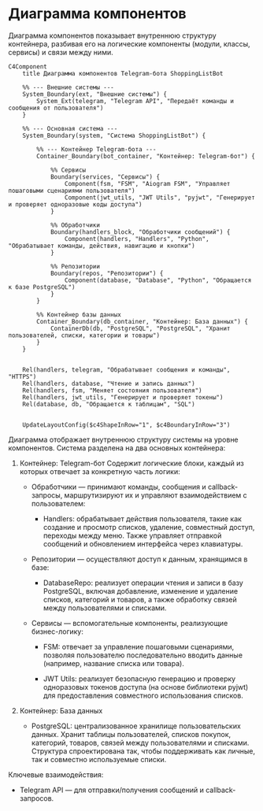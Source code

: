 # Диаграмма компонентов
Диаграмма компонентов показывает внутреннюю структуру контейнера, разбивая его на логические компоненты (модули, классы, сервисы) и связи между ними.

```mermaid
C4Component
    title Диаграмма компонентов Telegram-бота ShoppingListBot

    %% --- Внешние системы ---
    System_Boundary(ext, "Внешние системы") {
        System_Ext(telegram, "Telegram API", "Передаёт команды и сообщения от пользователя")
    }

    %% --- Основная система ---
    System_Boundary(system, "Система ShoppingListBot") {

        %% --- Контейнер Telegram-бота ---
        Container_Boundary(bot_container, "Контейнер: Telegram-бот") {

            %% Сервисы
            Boundary(services, "Сервисы") {
                Component(fsm, "FSM", "Aiogram FSM", "Управляет пошаговыми сценариями пользователя")
                Component(jwt_utils, "JWT Utils", "pyjwt", "Генерирует и проверяет одноразовые коды доступа")
            }

            %% Обработчики
            Boundary(handlers_block, "Обработчики сообщений") {
                Component(handlers, "Handlers", "Python", "Обрабатывает команды, действия, навигацию и кнопки")
            }

            %% Репозитории
            Boundary(repos, "Репозитории") {
                Component(database, "Database", "Python", "Обращается к базе PostgreSQL")
            }
        }

        %% Контейнер базы данных
        Container_Boundary(db_container, "Контейнер: База данных") {
            ContainerDb(db, "PostgreSQL", "PostgreSQL", "Хранит пользователей, списки, категории и товары")
        }
    }


    Rel(handlers, telegram, "Обрабатывает сообщения и команды", "HTTPS")
    Rel(handlers, database, "Чтение и запись данных")
    Rel(handlers, fsm, "Меняет состояния пользователя")
    Rel(handlers, jwt_utils, "Генерирует и проверяет токены")
    Rel(database, db, "Обращается к таблицам", "SQL")


    UpdateLayoutConfig($c4ShapeInRow="1", $c4BoundaryInRow="3")
```

Диаграмма отображает внутреннюю структуру системы  на уровне компонентов. Система разделена на два основных контейнера:
1. Контейнер: Telegram-бот
   Содержит логические блоки, каждый из которых отвечает за конкретную часть логики:

    - Обработчики — принимают команды, сообщения и callback-запросы, маршрутизируют их и управляют взаимодействием с пользователем:
         - Handlers: обрабатывает действия пользователя, такие как создание и просмотр списков, удаление, совместный доступ, переходы между меню. Также управляет отправкой сообщений и обновлением интерфейса через клавиатуры.
 
    - Репозитории — осуществляют доступ к данным, хранящимся в базе:
        - DatabaseRepo: реализует операции чтения и записи в базу PostgreSQL, включая добавление, изменение и удаление списков, категорий и         товаров, а также обработку связей между пользователями и списками.

    - Сервисы — вспомогательные компоненты, реализующие бизнес-логику:
       - FSM: отвечает за управление пошаговыми сценариями, позволяя пользователю последовательно вводить данные (например, название списка         или товара).

       - JWT Utils: реализует безопасную генерацию и проверку одноразовых токенов доступа (на основе библиотеки pyjwt) для предоставления            совместного использования списков.
2. Контейнер: База данных
    - PostgreSQL: централизованное хранилище пользовательских данных. Хранит таблицы пользователей, списков покупок, категорий, товаров, связей между пользователями и списками. Структура спроектирована так, чтобы поддерживать как личные, так и совместно используемые списки.


Ключевые взаимодействия:
- Telegram API — для отправки/получения сообщений и callback-запросов.
